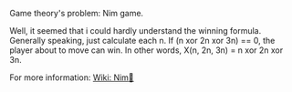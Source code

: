 Game theory's problem: Nim game.

Well, it seemed that i could hardly understand the winning formula. Generally speaking, just calculate each n. If (n xor 2n xor 3n) == 0, the player about to move can win. In other words, X(n, 2n, 3n) = n xor 2n xor 3n.

For more information: [Wiki: Nim:link:](https://en.wikipedia.org/wiki/Nim)
